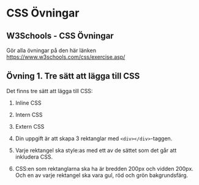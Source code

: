 # CSS Övningar

## W3Schools - CSS Övningar
Gör alla övningar på den här länken <https://www.w3schools.com/css/exercise.asp/>

## Övning 1. Tre sätt att lägga till CSS
Det finns tre sätt att lägga till CSS:
1. Inline CSS
2. Intern CSS
3. Extern CSS

1. Din uppgift är att skapa 3 rektanglar med `<div></div>`-taggen.
2. Varje rektangel ska style:as med ett av de sättet som det går att inkludera CSS.
3. CSS:en som rektanglarna ska ha är bredden 200px och vidden 200px. Och en av varje rektangel ska vara gul, röd och grön bakgrundsfärg.


